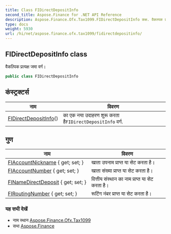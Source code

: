 ```yaml
---
title: Class FIDirectDepositInfo
second_title: Aspose.Finance for .NET API Reference
description: Aspose.Finance.Ofx.Tax1099.FIDirectDepositInfo कक्ष. वैकल्पक प्रत्यक्ष जम वर्ग
type: docs
weight: 5930
url: /hi/net/aspose.finance.ofx.tax1099/fidirectdepositinfo/
---
```

## FIDirectDepositInfo class

वैकल्पिक प्रत्यक्ष जमा वर्ग।

```csharp
public class FIDirectDepositInfo
```

## कंस्ट्रक्टर्स

| नाम | विवरण |
| --- | --- |
| [FIDirectDepositInfo](fidirectdepositinfo/)() | का एक नया उदाहरण शुरू करता है`FIDirectDepositInfo` वर्ग. |

## गुण

| नाम | विवरण |
| --- | --- |
| [FIAccountNickname](../../aspose.finance.ofx.tax1099/fidirectdepositinfo/fiaccountnickname/) { get; set; } | खाता उपनाम प्राप्त या सेट करता है। |
| [FIAccountNumber](../../aspose.finance.ofx.tax1099/fidirectdepositinfo/fiaccountnumber/) { get; set; } | खाता संख्या प्राप्त या सेट करता है। |
| [FINameDirectDeposit](../../aspose.finance.ofx.tax1099/fidirectdepositinfo/finamedirectdeposit/) { get; set; } | वित्तीय संस्थान का नाम प्राप्त या सेट करता है। |
| [FIRoutingNumber](../../aspose.finance.ofx.tax1099/fidirectdepositinfo/firoutingnumber/) { get; set; } | रूटिंग नंबर प्राप्त या सेट करता है। |

### यह सभी देखें

* नाम स्थान [Aspose.Finance.Ofx.Tax1099](../../aspose.finance.ofx.tax1099/)
* सभा [Aspose.Finance](../../)


